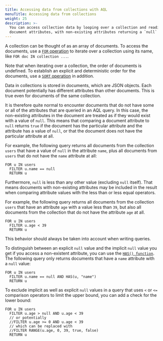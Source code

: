 ```yaml
---
title: Accessing data from collections with AQL
menuTitle: Accessing data from collections
weight: 25
description: >-
  You can access collection data by looping over a collection and reading
  document attributes, with non-existing attributes returning a `null` value
---
```

A collection can be thought of as an array of documents. To access the documents,
use a [`FOR` operation](../high-level-operations/for.md) to iterate over a
collection using its name, like `FOR doc IN collection ...`.

Note that when iterating over a collection, the order of documents is undefined.
To establish an explicit and deterministic order for the documents, use a
[`SORT` operation](../high-level-operations/sort.md) in addition.

Data in collections is stored in documents, which are JSON objects. Each document
potentially has different attributes than other documents. This is true even for
documents of the same collection.

It is therefore quite normal to encounter documents that do not have some or all
of the attributes that are queried in an AQL query. In this case, the
non-existing attributes in the document are treated as if they would exist
with a value of `null`. This means that comparing a document attribute to
`null` returns `true` if the document has the particular attribute and the
attribute has a value of `null`, or that the document does not have the
particular attribute at all.

For example, the following query returns all documents from the collection
`users` that have a value of `null` in the attribute `name`, plus all documents
from `users` that do not have the `name` attribute at all:

```aql
FOR u IN users
  FILTER u.name == null
  RETURN u
```

Furthermore, `null` is less than any other value (excluding `null` itself). That
means documents with non-existing attributes may be included in the result
when comparing attribute values with the less than or less equal operators.

For example, the following query returns all documents from the collection
`users` that have an attribute `age` with a value less than `39`, but also all
documents from the collection that do not have the attribute `age` at all.

```aql
FOR u IN users
  FILTER u.age < 39
  RETURN u
```

This behavior should always be taken into account when writing queries.

To distinguish between an explicit `null` value and the implicit `null` value
you get if you access a non-existent attribute, you can use the
[`HAS() function`](../functions/document-object.md#has). The following query
only returns documents that have a `name` attribute with a `null` value:

```aql
FOR u IN users
  FILTER u.name == null AND HAS(u, "name")
  RETURN u
```

To exclude implicit as well as explicit `null` values in a query that uses
`<` or `<=` comparison operators to limit the upper bound, you can add a check
for the lower bound:

```aql
FOR u IN users
  FILTER u.age > null AND u.age < 39
  // or potentially
  //FILTER u.age >= 0 AND u.age < 39
  // which can be replaced with
  //FILTER RANGE(u.age, 0, 39, true, false)
  RETURN u
```
